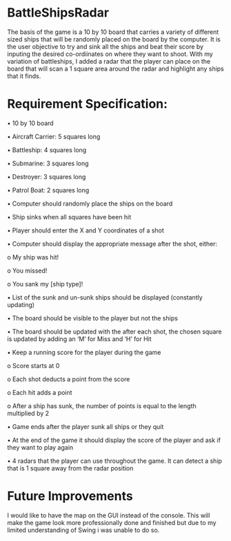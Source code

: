 # BattleShipsRadar
The basis of the game is a 10 by 10 board that carries a variety of different sized ships that will be randomly placed on the board by the computer. It is the user objective to try and sink all the ships and beat their score by inputing the desired co-ordiinates on where they want to shoot. With my variation of battleships, I added a radar that the player can place on the board that will scan a 1 square area around the radar and highlight any ships that it finds. 

# Requirement Specification:

•	10 by 10 board

•	Aircraft Carrier: 5 squares long 

•	Battleship: 4 squares long 

•	Submarine: 3 squares long 

•	Destroyer: 3 squares long 

•	Patrol Boat: 2 squares long

•	Computer should randomly place the ships on the board

•	Ship sinks when all squares have been hit

•	Player should enter the X and Y coordinates of a shot

•	Computer should display the appropriate message after the shot, either:

o	My ship was hit!

o	You missed!

o	You sank my [ship type]!

•	List of the sunk and un-sunk ships should be displayed (constantly updating)

•	The board should be visible to the player but not the ships

•	The board should be updated with the after each shot, the chosen square is updated by adding an ‘M’ for Miss and ‘H’ for Hit

•	Keep a running score for the player during the game

o	Score starts at 0

o	Each shot deducts a point from the score

o	Each hit adds a point

o	After a ship has sunk, the number of points is equal to the length multiplied by 2

•	Game ends after the player sunk all ships or they quit

•	At the end of the game it should display the score of the player and ask if they want to play again

•	4 radars that the player can use throughout the game. It can detect a ship that is 1 square away from the radar position


# Future Improvements
I would like to have the map on the GUI instead of the console. This will make the game look more professionally done and finished but due to my limited understanding of Swing i was unable to do so.
